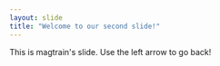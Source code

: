 ```yaml
---
layout: slide
title: "Welcome to our second slide!"
---
```

This is magtrain's slide.
Use the left arrow to go back!